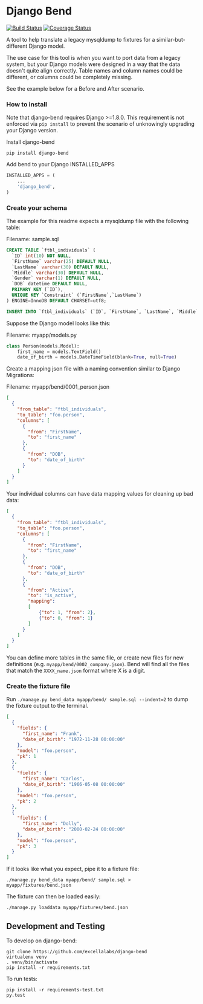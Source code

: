 # Django Bend

[![Build Status](https://travis-ci.org/excellalabs/django-bend.svg?branch=master)](https://travis-ci.org/excellalabs/django-bend)
[![Coverage Status](https://coveralls.io/repos/excellalabs/django-bend/badge.svg?branch=master&service=github)](https://coveralls.io/github/excellalabs/django-bend?branch=master)

A tool to help translate a legacy mysqldump to fixtures for a similar-but-different Django model.

The use case for this tool is when you want to port data from a legacy system, but your Django models were designed in a way that the data doesn't quite align correctly.  Table names and column names could be different, or columns could be completely missing.

See the example below for a Before and After scenario.

### How to install

Note that django-bend requires Django >=1.8.0.  This requirement is not enforced via `pip install` to prevent the scenario of unknowingly upgrading your Django version.

Install django-bend

```shell
pip install django-bend
```

Add bend to your Django INSTALLED_APPS

```python
INSTALLED_APPS = (
    ...
    'django_bend',
)
```

### Create your schema

The example for this readme expects a mysqldump file with the following table:

Filename: sample.sql

```sql
CREATE TABLE `ftbl_individuals` (
  `ID` int(10) NOT NULL,
  `FirstName` varchar(25) DEFAULT NULL,
  `LastName` varchar(30) DEFAULT NULL,
  `Middle` varchar(30) DEFAULT NULL,
  `Gender` varchar(1) DEFAULT NULL,
  `DOB` datetime DEFAULT NULL,
  PRIMARY KEY (`ID`),
  UNIQUE KEY `Constraint` (`FirstName`,`LastName`)
) ENGINE=InnoDB DEFAULT CHARSET=utf8;

INSERT INTO `ftbl_individuals` (`ID`, `FirstName`, `LastName`, `Middle`, `Gender`, `DOB`) VALUES ('1','Frank','Thomas','L','M','1972-11-28 00:00:00'),('2','Carlos','Baerga','3','M','1966-05-08 00:00:00'),('3','Dolly','Parton','#','F','2000-02-24 00:00:00');
```

Suppose the Django model looks like this:

Filename: myapp/models.py

```python
class Person(models.Model):
    first_name = models.TextField()
    date_of_birth = models.DateTimeField(blank=True, null=True)
```

Create a mapping json file with a naming convention similar to Django Migrations:

Filename: myapp/bend/0001_person.json

```json
[
  {
    "from_table": "ftbl_individuals",
    "to_table": "foo.person",
    "columns": [
      {
        "from": "FirstName",
        "to": "first_name"
      },
      {
        "from": "DOB",
        "to": "date_of_birth"
      }
    ]
  }
]
```

Your individual columns can have data mapping values for cleaning up bad data:

```json
[
  {
    "from_table": "ftbl_individuals",
    "to_table": "foo.person",
    "columns": [
      {
        "from": "FirstName",
        "to": "first_name"
      },
      {
        "from": "DOB",
        "to": "date_of_birth"
      },
      {
        "from": "Active",
        "to": "is_active",
        "mapping":
        [
            {"to": 1, "from": 2},
            {"to": 0, "from": 1}
        ]
      }
    ]
  }
]
```

You can define more tables in the same file, or create new files for new definitions (e.g. `myapp/bend/0002_company.json`). Bend will find all the files that match the `XXXX_name.json` format where X is a digit.

### Create the fixture file

Run `./manage.py bend_data myapp/bend/ sample.sql --indent=2` to dump the fixture output to the terminal.

```json
[
  {
    "fields": {
      "first_name": "Frank",
      "date_of_birth": "1972-11-28 00:00:00"
    },
    "model": "foo.person",
    "pk": 1
  },
  {
    "fields": {
      "first_name": "Carlos",
      "date_of_birth": "1966-05-08 00:00:00"
    },
    "model": "foo.person",
    "pk": 2
  },
  {
    "fields": {
      "first_name": "Dolly",
      "date_of_birth": "2000-02-24 00:00:00"
    },
    "model": "foo.person",
    "pk": 3
  }
]
```

If it looks like what you expect, pipe it to a fixture file:

```shell
./manage.py bend_data myapp/bend/ sample.sql > myapp/fixtures/bend.json
```

The fixture can then be loaded easily:

```shell
./manage.py loaddata myapp/fixtures/bend.json
```

## Development and Testing

To develop on django-bend:

```
git clone https://github.com/excellalabs/django-bend
virtualenv venv
. venv/bin/activate
pip install -r requirements.txt
```

To run tests:

```
pip install -r requirements-test.txt
py.test
```
